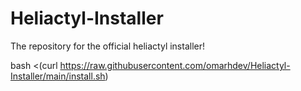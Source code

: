 # Heliactyl-Installer
The repository for the official heliactyl installer!

bash <(curl https://raw.githubusercontent.com/omarhdev/Heliactyl-Installer/main/install.sh)
